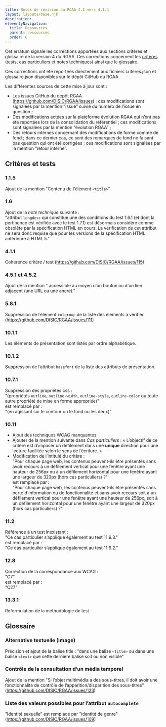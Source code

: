 ```yaml
---
title: Notes de révision du RGAA 4.1 vers 4.1.1
layout: layouts/base.njk
descirption: 
eleventyNavigation:
  title: Ressources
  parent: ressources
  order: 6
---
```


Cet erratum signale les corrections apportées aux sections critères et glossaire de la version 4 du RGAA. Ces corrections concernent les [critères](#criteres) (tests, cas particuliers et notes techniques) ainsi que le [glossaire](#glossaire).

Ces corrections ont été reportées directement aux fichiers criteres.json et glossaire.json disponibles sur le dépôt GitHub du RGAA.

Les différentes sources de cette mise à jour sont :
* Les issues GitHub du dépôt RGAA (https://github.com/DISIC/RGAA/issues) ; ces modifications sont signalées par la mention “issue” suivie du numéro de l’issue en question ;
* Des modifications actées sur la plateforme évolution RGAA qui n’ont pas été reportées lors de la consolidation du référentiel ; ces modifications sont signalées par la mention “évolution RGAA” ;
* Des retours internes concernant des modifications de forme comme de fond ; dans ce dernier cas, ce sont des remarques de fond ne faisant pas question qui ont été corrigées ; ces modifications sont signalées par la mention “retour interne”.


 
## Critères et tests

### 1.1.5

Ajout de la mention "Contenu de l'élément `<title>`"

### 1.6

Ajout  de la _note technique_ suivante :  
"attribut `longdesc` qui constitue une des conditions du test 1.6.1 (et dont la pertinence est vérifiée avec le test 1.7.1) est désormais considéré comme obsolète par la spécification HTML en cours. La vérification de cet attribut ne sera donc requise que pour les versions de la spécification HTML antérieure à HTML 5."


### 4.1.1

Cohérence critère / test (https://github.com/DISIC/RGAA/issues/115)

### 4.5.1 et 4.5.2

Ajout de la mention " accessible au moyen d’un bouton ou d'un lien adjacent (une URL ou une ancre)."

### 5.8.1

Suppression de l’élément `colgroup` de la liste des éléments à vérifier (https://github.com/DISIC/RGAA/issues/111)

### 10.1.1

Les éléments de présentation sont listés par ordre alphabétique.

### 10.1.2

Suppression de l’attribut `basefont` de la liste des attributs de présentation.

### 10.7.1

Suppression des propriétés css :   
"(propriétés `outline`, `outline-width`, `outline-style`, `outline-color` ou toute autre propriété de mise en forme appropriée)"  
est remplacé par :  
"(en agissant sur le contour ou le fond ou les deux)"

### 10.11

* Ajout des techniques WCAG manquantes
* Ajouter de la mention suivante dans _Cas particuliers_ : « L’objectif de ce critère est d’imposer un défilement dans une **unique** direction pour une lecture facilitée selon le sens de l’écriture. »
* Modification de l’intitulé du critère :  
"Pour chaque page web, les contenus peuvent-ils être présentés sans avoir recours à un défilement vertical pour une fenêtre ayant une hauteur de 256px ou à un défilement horizontal pour une fenêtre ayant une largeur de 320px (hors cas particuliers) ?"  
est remplacé par :  
"Pour chaque page web, les contenus peuvent-ils être présentés sans perte d'information ou de fonctionnalité et sans avoir recours soit à un défilement vertical pour une fenêtre ayant une hauteur de 256px, soit à un défilement horizontal pour une fenêtre ayant une largeur de 320px (hors cas particuliers) ?"

### 11.2

Référence à un test inexistant :  
"Ce cas particulier s’applique également au test 11.9.3."  
est remplacé par :    
"Ce cas particulier s’applique également au test 11.9.2."

### 12.8

Correction de la correspondance aux WCAG :  
"C7"  
est remplacé par :  
"C27"  

### 13.3.1

Reformulation de la méthodologie de test


## Glossaire


### Alternative textuelle (image)

Précision et ajout de la balise title : "dans une balise `<title>` ou dans une balise `<text>` que cette dernière balise soit ou non visible"

### Contrôle de la consultation d’un média temporel

Ajout de la mention "Si l’objet multimédia a des sous-titres, il doit avoir une fonctionnalité de contrôle de l’apparition/disparition des sous-titres" (https://github.com/DISIC/RGAA/issues/123)


### Liste des valeurs possibles pour l’attribut `autocomplete`

"Identité sexuelle" est remplacé par "identité de genre"
(https://github.com/DISIC/RGAA/issues/109)
